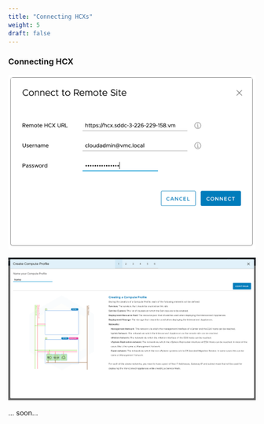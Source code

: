 ```yaml
---
title: "Connecting HCXs"
weight: 5
draft: false
---
```


### Connecting HCX

![Connecting](/images/vmc/hcx/2019-08-15_21-39-13.png)

![Connecting](/images/vmc/hcx/2019-08-15_21-39-14.png)

... soon...